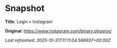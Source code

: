 # Snapshot

**Title**: Login • Instagram

**Original**: <https://www.instagram.com/binary.phoenix/>

_Last refreshed: 2025-10-31T11:11:04.568937+00:00Z_
